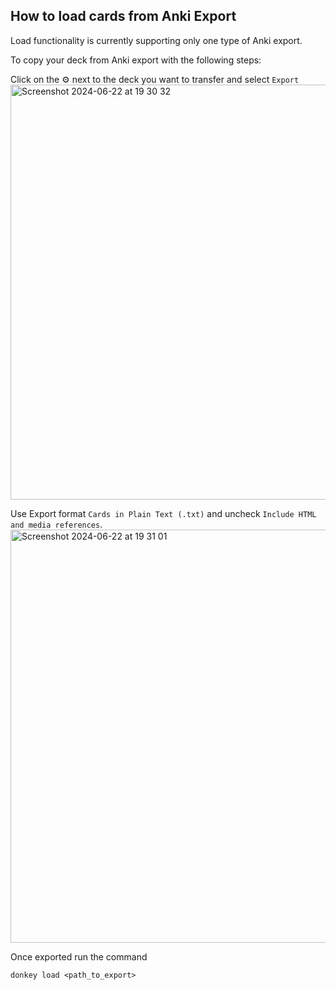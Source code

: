 ## How to load cards from Anki Export

Load functionality is currently supporting only one type of Anki export.

To copy your deck from Anki export with the following steps:

Click on the ⚙️ next to the deck you want to transfer and select `Export`
<img width="664" alt="Screenshot 2024-06-22 at 19 30 32" src="https://github.com/takacs/donkey/assets/44911031/37387b06-367b-4282-a27b-7504aed7ddc8">

Use Export format `Cards in Plain Text (.txt)` and uncheck `Include HTML and media references`.
<img width="661" alt="Screenshot 2024-06-22 at 19 31 01" src="https://github.com/takacs/donkey/assets/44911031/cc2d79a8-d43e-4404-8c91-aea28cae36e1">

Once exported run the command
```
donkey load <path_to_export>
```
